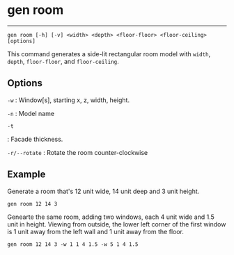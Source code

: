 # gen room
---
```
gen room [-h] [-v] <width> <depth> <floor-floor> <floor-ceiling> [options]
```
This command generates a side-lit rectangular room model with `width`, `depth`, 
`floor-floor`, and `floor-ceiling`. 

## Options

`-w`
:	Window[s], starting x, z, width, height.

`-n`
:	Model name

`-t`

:	Facade thickness.

`-r/--rotate`
:	Rotate the room counter-clockwise

## Example
Generate a room that's 12 unit wide, 14 unit deep and 3 unit height.
```
gen room 12 14 3
```
Genearte the same room, adding two windows, each 4 unit wide and 1.5 unit in height.
Viewing from outside, the lower left corner of the first window is 1 unit away from the left wall and
1 unit away from the floor.
```
gen room 12 14 3 -w 1 1 4 1.5 -w 5 1 4 1.5
```

